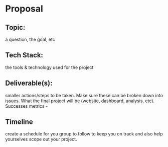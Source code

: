 # Proposal

## Topic:
a question, the goal, etc

## Tech Stack:
the tools & technology used for the project

## Deliverable(s):
smaller actions/steps to be taken. Make sure these can be broken down into issues.
What the final  project will be (website, dashboard, analysis, etc).
Successes metrics -

## Timeline
create a schedule for you group to follow to keep you on track and also help yourselves scope out your project.
